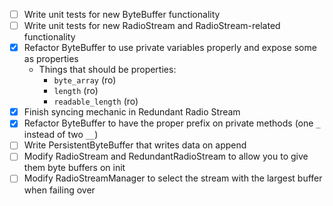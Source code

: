 - [ ] Write unit tests for new ByteBuffer functionality
- [ ] Write unit tests for new RadioStream and RadioStream-related functionality
- [x] Refactor ByteBuffer to use private variables properly and expose some as properties
    - Things that should be properties:
        - `byte_array` (ro)
        - `length` (ro)
        - `readable_length` (ro)
- [x] Finish syncing mechanic in Redundant Radio Stream
- [x] Refactor ByteBuffer to have the proper prefix on private methods (one `_` instead of two `__`)
- [ ] Write PersistentByteBuffer that writes data on append
- [ ] Modify RadioStream and RedundantRadioStream to allow you to give them byte buffers on init
- [ ] Modify RadioStreamManager to select the stream with the largest buffer when failing over